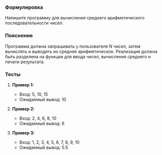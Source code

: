 ### Формулировка
Напишите программу для вычисления среднего арифметического последовательности чисел.

### Пояснение
Программа должна запрашивать у пользователя N чисел, затем вычислять и выводить их среднее арифметическое. Реализация должна быть разделена на функции для ввода чисел, вычисления среднего и печати результата.

### Тесты

1. **Пример 1:**
   - Вход: 5, 10, 15
   - Ожидаемый вывод: 10

2. **Пример 2:**
   - Вход: 2, 4, 6, 8, 10
   - Ожидаемый вывод: 6

3. **Пример 3:**
   - Вход: 1, 2, 3, 4, 5, 6, 7, 8, 9, 10
   - Ожидаемый вывод: 5.5

